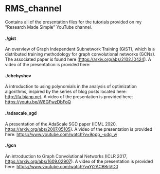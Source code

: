 # RMS_channel
Contains all of the presentation files for the tutorials provided on my "Research Made Simple" YouTube channel.

#### ./gist
An overview of Graph Independent Subnetwork Training (GIST), which is a distributed training methodology for graph convolutional networks (GCNs).
The associated paper is found here (https://arxiv.org/abs/2102.10424).
A video of the presentation is provided here: 

#### ./chebyshev
A introduction to using polynomials in the analysis of optimization algorithms, inspired by the series of blog
posts located here: http://fa.bianp.net. A video of the presentation is provided
here: https://youtu.be/W8GFwzDbFoQ 

#### ./adascale_sgd
A presentation of the AdaScale SGD paper (ICML 2020, https://arxiv.org/abs/2007.05105). A video of the presentation
is provided here: https://www.youtube.com/watch?v=9ppp_-udq_w

#### ./gcn
An introduction to Graph Convolutional Networks (ICLR 2017, https://arxiv.org/abs/1609.02907). A video of the presentation
is provided here: https://www.youtube.com/watch?v=Yj2ACBBnVD0

